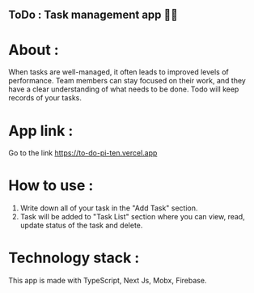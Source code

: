 ## ToDo : Task management app 🧑‍💼

# About : 
When tasks are well-managed, it often leads to improved levels of performance. Team members can stay focused on their work, and they have a clear understanding of what needs to be done. Todo will keep records of your tasks.

# App link : 
Go to the link https://to-do-pi-ten.vercel.app

# How to use : 
1. Write down all of your task in the "Add Task" section.
2. Task will be added to "Task List" section where you can view, read, update status of the task and delete.

# Technology stack : 
This app is made with TypeScript, Next Js, Mobx, Firebase.
